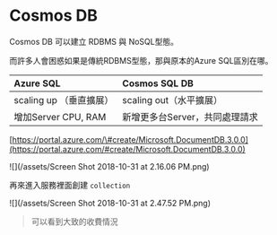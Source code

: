 # Cosmos DB

Cosmos DB 可以建立 RDBMS 與 NoSQL型態。

而許多人會困惑如果是傳統RDBMS型態，那與原本的Azure SQL區別在哪。

| Azure SQL | Cosmos SQL DB |
| :--- | :--- |
| scaling up （垂直擴展） | scaling out（水平擴展） |
| 增加Server CPU, RAM | 新增更多台Server，共同處理請求 |

[https://portal.azure.com/\#create/Microsoft.DocumentDB.3.0.0](https://portal.azure.com/#create/Microsoft.DocumentDB.3.0.0)

![](/assets/Screen Shot 2018-10-31 at 2.16.06 PM.png)

再來進入服務裡面創建 `collection` 

![](/assets/Screen Shot 2018-10-31 at 2.47.52 PM.png)

> 可以看到大致的收費情況



